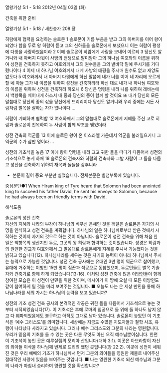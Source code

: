 열왕기상 5:1 - 5:18 
2012년 04월 03일 (화)

건축을 위한 준비



열왕기상 5:1 - 5:18 / 새찬송가 208 장


히람에게 협력을 요청하는 솔로몬
1 솔로몬이 기름 부음을 받고 그의 아버지를 이어 왕이 되었다 함을 두로 왕 히람이 듣고 그의 신하들을 솔로몬에게 보냈으니 이는 히람이 평생에 다윗을 사랑하였음이라 2 이에 솔로몬이 히람에게 사람을 보내어 이르되 3 당신도 알거니와 내 아버지 다윗이 사방의 전쟁으로 말미암아 그의 하나님 여호와의 이름을 위하여 성전을 건축하지 못하고 여호와께서 그의 원수들을 그의 발바닥 밑에 두시기를 기다렸나이다 4 이제 내 하나님 여호와께서 내게 사방의 태평을 주시매 원수도 없고 재앙도 없도다 5 여호와께서 내 아버지 다윗에게 하신 말씀에 내가 너를 이어 네 자리에 오르게 할 네 아들 그가 내 이름을 위하여 성전을 건축하리라 하신 대로 내가 내 하나님 여호와의 이름을 위하여 성전을 건축하려 하오니 6 당신은 명령을 내려 나를 위하여 레바논에서 백향목을 베어내게 하소서 내 종과 당신의 종이 함께 할 것이요 또 내가 당신의 모든 말씀대로 당신의 종의 삯을 당신에게 드리리이다 당신도 알거니와 우리 중에는 시돈 사람처럼 벌목을 잘하는 자가 없나이다 …

히람이 기뻐하며 협력함
12 여호와께서 그의 말씀대로 솔로몬에게 지혜를 주신 고로 히람과 솔로몬이 친목하여 두 사람이 함께 약조를 맺었더라

성전 건축의 역군들
13 이에 솔로몬 왕이 온 이스라엘 가운데서 역군을 불러일으키니 그 역군의 수가 삼만 명이라 …

성전의 기초석을 놓음
17 이에 왕이 명령을 내려 크고 귀한 돌을 떠다가 다듬어서 성전의 기초석으로 놓게 하매 18 솔로몬의 건축자와 히람의 건축자와 그발 사람이 그 돌을 다듬고 성전을 건축하기 위하여 재목과 돌들을 갖추니라
* 본문이 길어 중요 부분만 실었습니다. 전체본문은 별첨부록에 있습니다.

중심문단●1 When Hiram king of Tyre heard that Solomon had been anointed king to succeed his father David, he sent his envoys to Solomon, because he had always been on friendly terms with David.

해석도움





솔로몬의 성전 건축  
자신의 지혜와 나라의 부강이 하나님의 베푸신 은혜인 것을 깨달은 솔로몬은 자기의 사명을 인식하고 성전 건축을 계획합니다. 하나님의 일은 하나님께로부터 받은 것에서 시작하는 것이지 자기의 것으로 하는 것이 아닙니다. 솔로몬이 성전 건축을 위해 처음 한 일은 백향목의 생산지인 두로, 그곳의 왕 히람과 협력하는 것이었습니다. 성경은 히람과의 원만한 친교가 여호와께서 그 말씀대로 솔로몬에게 지혜를 주셔서 가능했다는 것을 밝히고 있습니다(12). 하나님나라를 세우는 것은 자기의 능력이 아니라 하나님께서 주시는 능력으로 가능한 것입니다. 성전 건축 공사에는 유대인 3만 명이 역군으로 참여했고, 유대에 거주하는 이방인 15만 명이 짐꾼과 석공으로 동참했으며, 두로인들도 벌목 기술자와 건축가로 함께 하게 되었습니다(13-16). 이처럼 성전 건축에 많은 이방인들이 함께 참여한 모습은 이 성전이 만민을 위한 것이며, 메시아가 이 땅에 오실 때 모든 이방인도 같이 참여하게 될 것을 미리 보여주는 것입니다.
■ 오늘도 나는 온 세상 만민을 통해 하나님나라를 세워 가시는 하나님의 능력을 보고 있습니까?

성전의 기초  성전 
건축 공사의 본격적인 착공은 귀한 돌을 다듬어서 기초석으로 놓는 것부터 시작되었습니다(17). 이 기초석은 후에 로마의 침공으로 돌 위에 돌 하나도 남지 않고 다 훼파되었음에도 불구하고 아직도 그대로 남아 있습니다. 솔로몬이 놓았던 이 기초석은 ‘예수 그리스도’를 의미합니다. 세상에는 지금도 수많은 지도자들과 철학 사조, 유행이 나타났다 사라지고 있습니다. 그러나 예수 그리스도와 그분의 나라는 영원합니다. 우리가 믿음의 기초를 둘 수 있는 곳은 다른 무엇도 아닌 오직 예수님뿐이십니다. 한편 이 기초석이 놓인 곳은 예루살렘의 모리아 산입니다(대하 3:1). 이곳은 아브라함이 자신의 외아들 이삭을 하나님께 번제로 드리려 했던 곳입니다(창 22:2). 이곳에 성전이 세워진 것은 우리 예배의 기초가 하나님께서 먼저 그분의 외아들을 영원한 제물로 내어주신 절대적인 사랑에 있음을 보여주는 것입니다.
■ 나는 영원한 기초석 되신 예수님과 그분의 나라가 마침내 승리하며 영원할 것을 확신합니까?